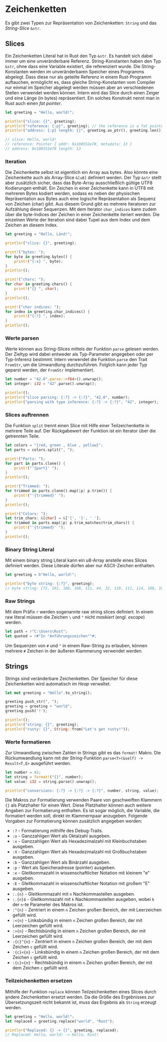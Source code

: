 # Zeichenketten

Es gibt zwei Typen zur Repräsentation von Zeichenketten: `String` und das *String-Slice* `&str`.

## Slices

Ein Zeichenketten Literal hat in Rust den Typ `&str`. Es handelt sich dabei immer um eine unveränderbare Referenz. 
String-Konstanten haben den Typ `&str`, ohne dass eine Variable existiert, die referenziert wurde. Die 
String-Konstanten werden im unveränderbaren Speicher eines Programms abgelegt. Dass diese nur als geteilte Referenz 
in einem Rust-Programm auftauchen, ermöglicht es, dass gleiche String-Konstanten vom Compiler nur einmal im Speicher 
abgelegt werden müssen aber an verschiedenen Stellen verwendet werden können. Intern wird das Slice durch einen 
Zeiger und eine Länge (in bytes) repräsentiert. Ein solches Konstrukt nennt man in Rust auch einen *fat pointer*.

```rust
let greeting = "Hello, world!";

println!("slice: {}", greeting);
println!("reference: {:p}", greeting); // the reference is a fat pointer
println!("address: {:p} length: {}", greeting.as_ptr(), greeting.len());

// slice: Hello, world!
// reference: Pointer { addr: 0x100552e78, metadata: 13 }
// address: 0x100552e78 length: 13
```

### Iteration

Die Zeichenkette selbst ist eigentlich ein Array aus bytes. Also könnte eine Zeichenkette auch als Array-Slice 
`&[u8]` definiert werden. Der Typ `&str` stellt aber zusätzlich sicher, dass das Byte-Array ausschließlich 
gültige UTF8 Kodierungen enthält. Ein Zeichen in einer Zeichenkette kann in UTF8 mit mehreren Bytes kodiert 
werden, sodass es neben der physischen Repräsentation aus Bytes auch eine logische Repräsentation als Sequenz 
von Zeichen (char) gibt. Aus diesem Grund gibt es mehrere Iteratoren zur Aufzählung dieser Sequenzen. Mit dem
Iterator `char_indices` kann zudem über die byte-Indices der Zeichen in einer Zeichenkette iteriert werden. Die
einzelnen Werte der Iteration sind dabei Tupel aus dem Index und dem Zeichen an diesem Index.

```rust
let greeting = "Hello, Länd!";

println!("slice: {}", greeting);

print!("bytes: ");
for byte in greeting.bytes() {
    print!("{:x} ", byte);
}
println!();

print!("chars: ");
for char in greeting.chars() {
    print!("{} ", char);
}
println!();

print!("char indices: ");
for index in greeting.char_indices() {
    print!("{:?} ", index);
}
println!();
```

### Werte parsen

Werte können aus String-Slices mittels der Funktion `parse` gelesen werden. Der Zieltyp wird dabei entweder als
Typ-Parameter angegeben oder per Typ-Inferenz bestimmt. Intern verwendet die Funktion `parse` den Trait `FromStr`,
um die Umwandlung durchzuführen. Folglich kann jeder Typ geparst werden, der `FromStr` implementiert.

```rust
let number = "42.0".parse::<f64>().unwrap();
let integer: i32 = "42".parse().unwrap();

println!();
println!("slice parsing: {:?} -> {:?}", "42.0", number);
println!("parsing with type inference: {:?} -> {:?}", "42", integer);
```

### Slices auftrennen

Die Funktion `split` trennt einen Slice mit Hilfe einer Teilzeichenkette in mehrere Teile auf. Der Rückgabewert der 
Funktion ist ein Iterator über die getrennten Teile.

```rust
let colors = "{red, green , blue , yellow}";
let parts = colors.split(", ");

print!("Parts: ");
for part in parts.clone() {
    print!("'{part}' ");
}
println!();

print!("Trimmed: ");
for trimmed in parts.clone().map(|p| p.trim()) {
    print!("'{trimmed}' ");
}
println!();

print!("Colors: ");
let trim_chars: &[char] = &['{', '}', ' '];
for trimmed in parts.map(|p| p.trim_matches(trim_chars)) {
    print!("'{trimmed}' ");
}
println!();
```

### Binary String Literal

Mit einem binary string Literal kann ein u8-Array anstelle eines Slices definiert werden. Diese Literale dürfen 
aber nur ASCII-Zeichen enthalten.


```rust
let greeting = b"Hello, world!";

println!("byte string: {:?}", greeting);
// byte string: [72, 101, 108, 108, 111, 44, 32, 119, 111, 114, 108, 100, 33]
```

### Raw Strings

Mit dem Präfix `r` werden sogenannte raw string slices definiert. In einem raw literal müssen die Zeichen
`\` und `"` nicht *maskiert* (engl. *escape*) werden. 

```rust
let path = r"C:\Users\Rust";
let quoted = r#"In "Anführungszeichen""#;
```

Um Sequenzen von `#` und `"` in einem Raw-String zu erlauben, können mehrere `#` Zeichen in der äußeren 
Klammerung verwendet werden.

## Strings

Strings sind veränderbare Zeichenketten. Der Speicher für diese Zeichenketten wird automatisch im *Heap* verwaltet. 

```rust
let mut greeting = "Hello".to_string();

greeting.push_str(", ");
greeting = greeting + "world";
greeting.push('!');

println!();
println!("string: {}", greeting);
println!("rusty: {}", String::from("Let's get rusty!"));
```

### Werte formatieren

Zur Umwandlung zwischen Zahlen in Strings gibt es das `format!` Makro. Die Rückumwandlung kann mit der
String-Funktion `parse<T>(&self) -> Result<T,E>` ausgeführt werden.

```rust
let number = 42;
let string = format!("{}", number);
let value: i32 = string.parse().unwrap();

println!("conversions: {:?} -> {:?} -> {:?}", number, string, value);
```

Die Makros zur Formatierung verwenden Paare von geschweiften Klammern `{}` als Platzhalter für einen Wert. Diese 
Platzhalter können auch weitere Angaben zur Formatierung enthalten. Es ist sogar möglich, die Variable, die formatiert 
werden soll, direkt im Klammernpaar anzugeben. Folgende Vorgaben zur Formatierung können zusätzlich angegeben werden:

- `:?` - Formatierung mithilfe des Debug-Traits.
- `:o` - Ganzzahligen Wert als Oktalzahl ausgeben.
- `:x` - Ganzzahligen Wert als Hexadezimalzahl mit Kleinbuchstaben ausgeben.
- `:X` - Ganzzahligen Wert als Hexadezimalzahl mit Großbuchstaben ausgeben.
- `:b` - Ganzzahligen Wert als Binärzahl ausgeben.
- `:p` - Wert als Speicheradresse (pointer) ausgeben.
- `:e` - Gleitkommazahl in wissenschaftlicher Notation mit kleinem "e" ausgeben.
- `:E` - Gleitkommazahl in wissenschaftlicher Notation mit großem "E" ausgeben.
- `:.{n}` - Gleitkommazahl mit `n` Nachkommastellen ausgeben.
- `:.{n}$` - Gleitkommazahl mit `k` Nachkommastellen ausgeben, wobei `k` der `n`-te Parameter des Makros ist.
- `:^{n}` - Zentriert in einem `n` Zeichen großen Bereich, der mit Leerzeichen gefüllt wird.
- `:<{n}` - Linksbündig in einem `n` Zeichen großen Bereich, der mit Leerzeichen gefüllt wird.
- `:>{n}` - Rechtsbündig in einem `n` Zeichen großen Bereich, der mit Leerzeichen gefüllt wird.
- `:{c}^{n}` - Zentriert in einem `n` Zeichen großen Bereich, der mit dem Zeichen `c` gefüllt wird.
- `:{c}<{n}` - Linksbündig in einem `n` Zeichen großen Bereich, der mit dem Zeichen `c` gefüllt wird.
- `:{c}>{n}` - Rechtsbündig in einem `n` Zeichen großen Bereich, der mit dem Zeichen `c` gefüllt wird.

### Teilzeichenketten ersetzen

Mithilfe der Funktion `replace` können Teilzeichenketten eines Slices durch andere Zeichenketten ersetzt werden.
Da die Größe des Ergebnisses zur Übersetzungszeit nicht bekannt ist, muss das Ergebnis als `String` erzeugt werden.

```rust
let greeting = "Hello, world!";
let replaced = greeting.replace("world", "Rust");

println!("Replaced: {} -> {}", greeting, replaced);
// Replaced: Hello, world! -> Hello, Rust!
```